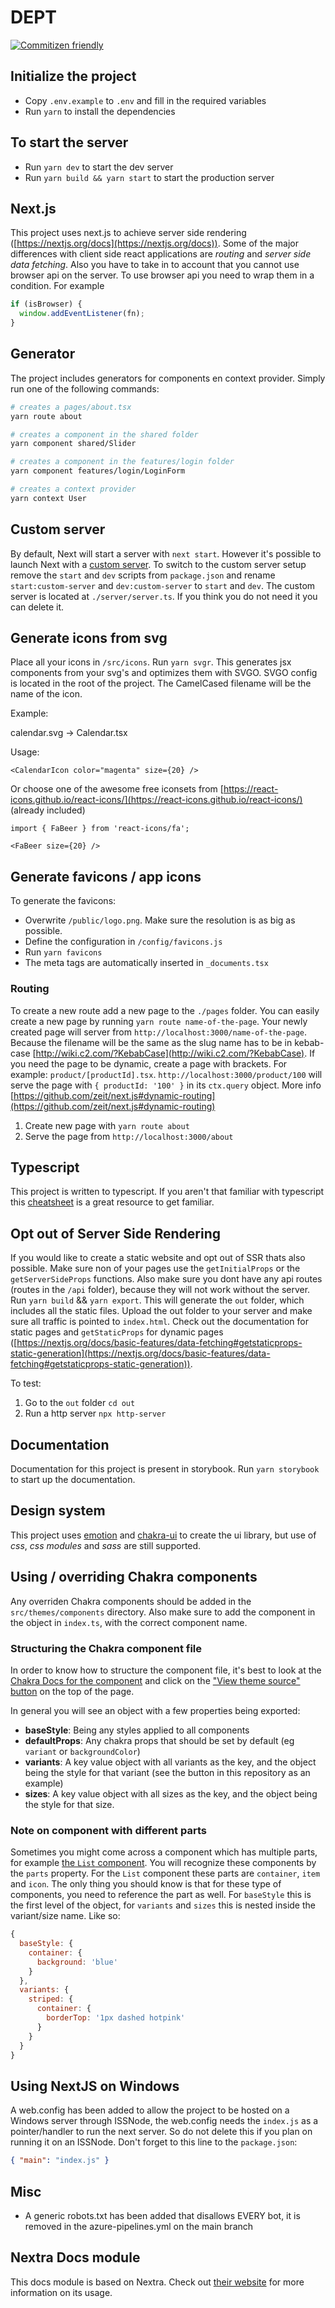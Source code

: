 # DEPT

[![Commitizen friendly](https://img.shields.io/badge/commitizen-friendly-brightgreen.svg)](http://commitizen.github.io/cz-cli/)

## Initialize the project

- Copy `.env.example` to `.env` and fill in the required variables
- Run `yarn` to install the dependencies

## To start the server

- Run `yarn dev` to start the dev server
- Run `yarn build && yarn start` to start the production server

## Next.js

This project uses next.js to achieve server side rendering ([https://nextjs.org/docs](https://nextjs.org/docs)). Some of the major differences with client side react applications are _routing_ and _server side data fetching_. Also you have to take in to account that you cannot use browser api on the server. To use browser api you need to wrap them in a condition. For example

```javascript
if (isBrowser) {
  window.addEventListener(fn);
}
```

## Generator

The project includes generators for components en context provider. Simply run one of the following commands:

```bash
# creates a pages/about.tsx
yarn route about
```

```bash
# creates a component in the shared folder
yarn component shared/Slider
```

```bash
# creates a component in the features/login folder
yarn component features/login/LoginForm
```

```bash
# creates a context provider
yarn context User
```

## Custom server

By default, Next will start a server with `next start`. However it's possible to launch Next with a [custom server](https://nextjs.org/docs/advanced-features/custom-server). To switch to the custom server setup remove the `start` and `dev` scripts from `package.json` and rename `start:custom-server` and `dev:custom-server` to `start` and `dev`. The custom server is located at `./server/server.ts`. If you think you do not need it you can delete it.

## Generate icons from svg

Place all your icons in `/src/icons`. Run `yarn svgr`. This generates jsx components from your svg's and optimizes them with SVGO. SVGO config is located in the root of the project. The CamelCased filename will be the name of the icon.

Example:

calendar.svg -> Calendar.tsx

Usage:

`<CalendarIcon color="magenta" size={20} />`

Or choose one of the awesome free iconsets from [https://react-icons.github.io/react-icons/](https://react-icons.github.io/react-icons/) (already included)

```
import { FaBeer } from 'react-icons/fa';

<FaBeer size={20} />
```

## Generate favicons / app icons

To generate the favicons:

- Overwrite `/public/logo.png`. Make sure the resolution is as big as possible.
- Define the configuration in `/config/favicons.js`
- Run `yarn favicons`
- The meta tags are automatically inserted in `_documents.tsx`

### Routing

To create a new route add a new page to the `./pages` folder. You can easily create a new page by running `yarn route name-of-the-page`. Your newly created page will server from `http://localhost:3000/name-of-the-page`. Because the filename will be the same as the slug name has to be in kebab-case [http://wiki.c2.com/?KebabCase](http://wiki.c2.com/?KebabCase). If you need the page to be dynamic, create a page with brackets. For example: `product/[productId].tsx`. `http://localhost:3000/product/100` will serve the page with `{ productId: '100' }` in its `ctx.query` object. More info [https://github.com/zeit/next.js#dynamic-routing](https://github.com/zeit/next.js#dynamic-routing)

1. Create new page with `yarn route about`
2. Serve the page from `http://localhost:3000/about`

## Typescript

This project is written to typescript. If you aren't that familiar with typescript this [cheatsheet](https://github.com/typescript-cheatsheets/react-typescript-cheatsheet) is a great resource to get familiar.

## Opt out of Server Side Rendering

If you would like to create a static website and opt out of SSR thats also possible. Make sure non of your pages use the `getInitialProps` or the `getServerSideProps` functions. Also make sure you dont have any api routes (routes in the `/api` folder), because they will not work without the server. Run `yarn build` && `yarn export`. This will generate the `out` folder, which includes all the static files. Upload the out folder to your server and make sure all traffic is pointed to `index.html`. Check out the documentation for static pages and `getStaticProps` for dynamic pages ([https://nextjs.org/docs/basic-features/data-fetching#getstaticprops-static-generation](https://nextjs.org/docs/basic-features/data-fetching#getstaticprops-static-generation)).

To test:

1. Go to the `out` folder `cd out`
2. Run a http server `npx http-server`

## Documentation

Documentation for this project is present in storybook. Run `yarn storybook` to start up the documentation.

## Design system

This project uses [emotion](https://emotion.sh/docs/introduction) and [chakra-ui](https://www.npmjs.com/package/@chakra-ui/react) to create the ui library, but use of _css_, _css modules_ and _sass_ are still supported.

## Using / overriding Chakra components

Any overriden Chakra components should be added in the `src/themes/components` directory. Also make sure to add the component in the object in `index.ts`, with the correct component name.

### Structuring the Chakra component file

In order to know how to structure the component file, it's best to look at the [Chakra Docs for the component](https://chakra-ui.com/docs/data-display/divider) and click on the ["View theme source" button](https://github.com/chakra-ui/chakra-ui/blob/main/packages/theme/src/components/divider.ts) on the top of the page.

In general you will see an object with a few properties being exported:

- **baseStyle**: Being any styles applied to all components
- **defaultProps**: Any chakra props that should be set by default (eg `variant` or `backgroundColor`)
- **variants**: A key value object with all variants as the key, and the object being the style for that variant (see the button in this repository as an example)
- **sizes**: A key value object with all sizes as the key, and the object being the style for that size.

### Note on component with different parts

Sometimes you might come across a component which has multiple parts, for example [the `List` component](https://github.com/chakra-ui/chakra-ui/blob/main/packages/theme/src/components/list.ts). You will recognize these components by the `parts` property. For the `List` component these parts are `container`, `item` and `icon`. The only thing you should know is that for these type of components, you need to reference the part as well. For `baseStyle` this is the first level of the object, for `variants` and `sizes` this is nested inside the variant/size name. Like so:

```js
{
  baseStyle: {
    container: {
      background: 'blue'
    }
  },
  variants: {
    striped: {
      container: {
        borderTop: '1px dashed hotpink'
      }
    }
  }
}
```

## Using NextJS on Windows

A web.config has been added to allow the project to be hosted on a Windows server through ISSNode, the web.config needs the `index.js` as a pointer/handler to run the next server. So do not delete this if you plan on running it on an ISSNode. Don't forget to this line to the `package.json`:

```json
{ "main": "index.js" }
```

## Misc

- A generic robots.txt has been added that disallows EVERY bot, it is removed in the azure-pipelines.yml on the main branch

## Nextra Docs module

This docs module is based on Nextra. Check out [their website](https://nextra.vercel.app/) for more information on its usage.
